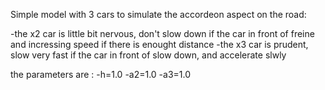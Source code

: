 Simple model with 3 cars to simulate the accordeon aspect on the road:

-the x2 car is little bit nervous, don't slow down if the car in front of freine and incressing speed if there is enought distance
-the x3 car is prudent, slow very fast if the car in front of slow down, and accelerate slwly


the parameters are : 
-h=1.0
-a2=1.0
-a3=1.0

